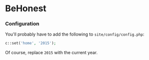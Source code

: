 # BeHonest

### Configuration

You'll probably have to add the following to `site/config/config.php`:

```php
c::set('home', '2015');
```

Of course, replace `2015` with the current year.
